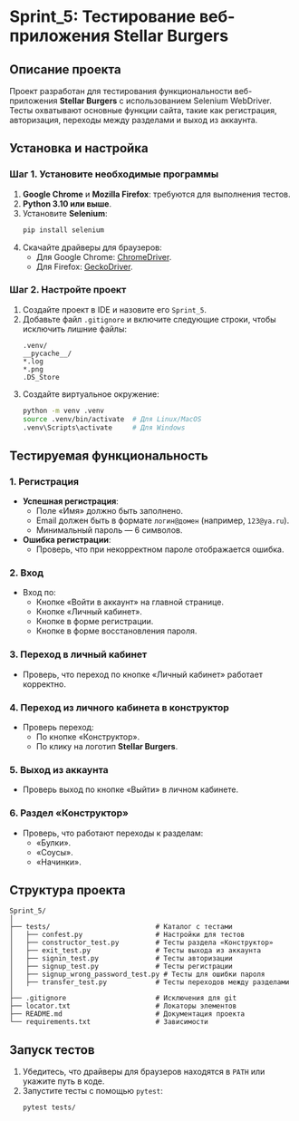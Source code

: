 
# Sprint_5: Тестирование веб-приложения Stellar Burgers

## Описание проекта

Проект разработан для тестирования функциональности веб-приложения **Stellar Burgers** с использованием Selenium WebDriver. Тесты охватывают основные функции сайта, такие как регистрация, авторизация, переходы между разделами и выход из аккаунта.

## Установка и настройка

### Шаг 1. Установите необходимые программы
1. **Google Chrome** и **Mozilla Firefox**: требуются для выполнения тестов.
2. **Python 3.10 или выше**.
3. Установите **Selenium**:
   ```bash
   pip install selenium
   ```
4. Скачайте драйверы для браузеров:
   - Для Google Chrome: [ChromeDriver](https://chromedriver.chromium.org/downloads).
   - Для Firefox: [GeckoDriver](https://github.com/mozilla/geckodriver/releases).

### Шаг 2. Настройте проект
1. Создайте проект в IDE и назовите его `Sprint_5`.
2. Добавьте файл `.gitignore` и включите следующие строки, чтобы исключить лишние файлы:
   ```
   .venv/
   __pycache__/
   *.log
   *.png
   .DS_Store
   ```
3. Создайте виртуальное окружение:
   ```bash
   python -m venv .venv
   source .venv/bin/activate  # Для Linux/MacOS
   .venv\Scripts\activate     # Для Windows
   ```

## Тестируемая функциональность

### 1. Регистрация
- **Успешная регистрация**:
  - Поле «Имя» должно быть заполнено.
  - Email должен быть в формате `логин@домен` (например, `123@ya.ru`).
  - Минимальный пароль — 6 символов.
- **Ошибка регистрации**:
  - Проверь, что при некорректном пароле отображается ошибка.

### 2. Вход
- Вход по:
  - Кнопке «Войти в аккаунт» на главной странице.
  - Кнопке «Личный кабинет».
  - Кнопке в форме регистрации.
  - Кнопке в форме восстановления пароля.

### 3. Переход в личный кабинет
- Проверь, что переход по кнопке «Личный кабинет» работает корректно.

### 4. Переход из личного кабинета в конструктор
- Проверь переход:
  - По кнопке «Конструктор».
  - По клику на логотип **Stellar Burgers**.

### 5. Выход из аккаунта
- Проверь выход по кнопке «Выйти» в личном кабинете.

### 6. Раздел «Конструктор»
- Проверь, что работают переходы к разделам:
  - «Булки».
  - «Соусы».
  - «Начинки».

## Структура проекта

```
Sprint_5/
│
├── tests/                          # Каталог с тестами
│   ├── confest.py                  # Настройки для тестов
│   ├── constructor_test.py         # Тесты раздела «Конструктор»
│   ├── exit_test.py                # Тесты выхода из аккаунта
│   ├── signin_test.py              # Тесты авторизации
│   ├── signup_test.py              # Тесты регистрации
│   ├── signup_wrong_password_test.py # Тесты для ошибки пароля
│   ├── transfer_test.py            # Тесты переходов между разделами
│
├── .gitignore                      # Исключения для git
├── locator.txt                     # Локаторы элементов
├── README.md                       # Документация проекта
└── requirements.txt                # Зависимости
```

## Запуск тестов

1. Убедитесь, что драйверы для браузеров находятся в `PATH` или укажите путь в коде.
2. Запустите тесты с помощью `pytest`:
   ```bash
   pytest tests/
   ```
